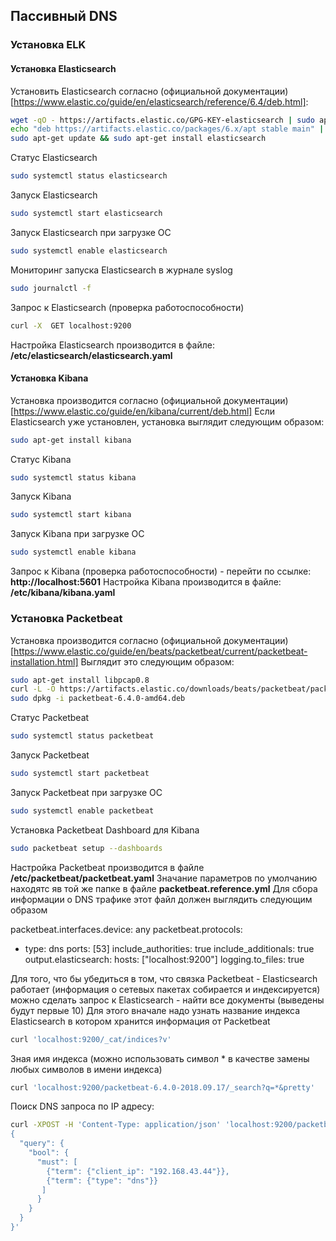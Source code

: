 ## Пассивный DNS
### Установка ELK
#### Установка Elasticsearch
Установить Elasticsearch согласно (официальной документации)[https://www.elastic.co/guide/en/elasticsearch/reference/6.4/deb.html]:
```bash
wget -qO - https://artifacts.elastic.co/GPG-KEY-elasticsearch | sudo apt-key add -
echo "deb https://artifacts.elastic.co/packages/6.x/apt stable main" | sudo tee -a /etc/apt/sources.list.d/elastic-6.x.list
sudo apt-get update && sudo apt-get install elasticsearch
```
Статус Elasticsearch
```bash
sudo systemctl status elasticsearch
```
Запуск Elasticsearch
```bash
sudo systemctl start elasticsearch
```
Запуск Elasticsearch при загрузке ОС
```bash
sudo systemctl enable elasticsearch
```
Мониторинг запуска Elasticsearch в журнале syslog
```bash
sudo journalctl -f
```
Запрос к Elasticsearch (проверка работоспособности)
```bash
curl -X  GET localhost:9200
```
Настройка Elasticsearch производится в файле:
**/etc/elasticsearch/elasticsearch.yaml**
#### Установка Kibana
Установка производится согласно (официальной документации)[https://www.elastic.co/guide/en/kibana/current/deb.html]
Если Elasticsearch уже установлен, установка выглядит следующим образом:
```bash
sudo apt-get install kibana
```
Статус Kibana
```bash
sudo systemctl status kibana
```
Запуск Kibana
```bash
sudo systemctl start kibana
```
Запуск Kibana при загрузке ОС
```bash
sudo systemctl enable kibana
```
Запрос к Kibana (проверка работоспособности) - перейти по ссылке:
**http://localhost:5601**
Настройка Kibana производится в файле:
**/etc/kibana/kibana.yaml**
### Установка Packetbeat
Установка производится согласно (официальной документации)[https://www.elastic.co/guide/en/beats/packetbeat/current/packetbeat-installation.html]
Выглядит это следующим образом:
```bash
sudo apt-get install libpcap0.8
curl -L -O https://artifacts.elastic.co/downloads/beats/packetbeat/packetbeat-6.4.0-amd64.deb
sudo dpkg -i packetbeat-6.4.0-amd64.deb
```
Статус Packetbeat
```bash
sudo systemctl status packetbeat
```
Запуск Packetbeat
```bash
sudo systemctl start packetbeat
```
Запуск Packetbeat при загрузке ОС
```bash
sudo systemctl enable packetbeat
```
Установка Packetbeat Dashboard для Kibana
```bash
sudo packetbeat setup --dashboards
```
Настройка Packetbeat производится в файле
**/etc/packetbeat/packetbeat.yaml**
Значание параметров по умолчанию находятс яв той же папке в файле
**packetbeat.reference.yml**
Для сбора информации о DNS трафике этот файл должен выглядить следующим образом

packetbeat.interfaces.device: any
packetbeat.protocols:
- type: dns
  ports: [53]
  include_authorities: true
  include_additionals: true
output.elasticsearch:
  hosts: ["localhost:9200"]
logging.to_files: true
  
Для того, что бы убедиться в том, что связка Packetbeat - Elasticsearch работает (информация о сетевых пакетах собирается и индексируется) можно сделать запрос к Elasticsearch - найти все документы (выведены будут первые 10)
Для этого вначале надо узнать название индекса Elasticsearch в котором хранится информация от Packetbeat
```bash
curl 'localhost:9200/_cat/indices?v'
```
Зная имя индекса (можно использовать символ * в качестве замены любых символов в имени индекса)
```bash
curl 'localhost:9200/packetbeat-6.4.0-2018.09.17/_search?q=*&pretty'
```
Поиск DNS запроса по IP адресу:
```bash
curl -XPOST -H 'Content-Type: application/json' 'localhost:9200/packetbeat*/_search' -d'
{
  "query": {
    "bool": {
      "must": [
        {"term": {"client_ip": "192.168.43.44"}},
        {"term": {"type": "dns"}}
       ]
      }
    }
  }
}'
